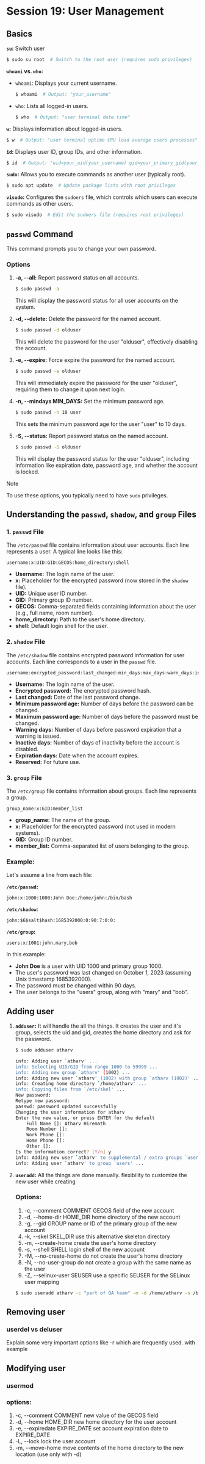 # Session 19: User Management

## Basics
**`su`:** Switch user

```bash
$ sudo su root  # Switch to the root user (requires sudo privileges)
```

**`whoami` vs. `who`:**

* `whoami`: Displays your current username.
  ```bash
  $ whoami  # Output: "your_username"
  ```
* `who`: Lists all logged-in users.
  ```bash
  $ who  # Output: "user terminal date time"
  ```

**`w`:** Displays information about logged-in users.

```bash
$ w  # Output: "user terminal uptime CPU load average users processes"
```

**`id`:** Displays user ID, group IDs, and other information.

```bash
$ id  # Output: "uid=your_uid(your_username) gid=your_primary_gid(your_group) groups=your_groups"
```

**`sudo`:** Allows you to execute commands as another user (typically root).

```bash
$ sudo apt update  # Update package lists with root privileges
```

**`visudo`:** Configures the `sudoers` file, which controls which users can execute commands as other users.

```bash
$ sudo visudo  # Edit the sudoers file (requires root privileges)
```

## `passwd` Command 
This command prompts you to change your own password.

### Options

1. **-a, --all:** Report password status on all accounts.
   ```bash
   $ sudo passwd -a
   ```
   This will display the password status for all user accounts on the system.

2. **-d, --delete:** Delete the password for the named account.
   ```bash
   $ sudo passwd -d olduser
   ```
   This will delete the password for the user "olduser", effectively disabling the account.

3. **-e, --expire:** Force expire the password for the named account.
   ```bash
   $ sudo passwd -e olduser
   ```
   This will immediately expire the password for the user "olduser", requiring them to change it upon next login.

4. **-n, --mindays MIN_DAYS:** Set the minimum password age.
   ```bash
   $ sudo passwd -n 10 user
   ```
   This sets the minimum password age for the user "user" to 10 days.

5. **-S, --status:** Report password status on the named account.
   ```bash
   $ sudo passwd -S olduser
   ```
   This will display the password status for the user "olduser", including information like expiration date, password age, and whether the account is locked.

> [!NOTE] 
> To use these options, you typically need to have `sudo` privileges.


## Understanding the `passwd`, `shadow`, and `group` Files

### 1.  `passwd` File

The `/etc/passwd` file contains information about user accounts. Each line represents a user. A typical line looks like this:

```
username:x:UID:GID:GECOS:home_directory:shell
```

* **Username:** The login name of the user.
* **x:** Placeholder for the encrypted password (now stored in the `shadow` file).
* **UID:** Unique user ID number.
* **GID:** Primary group ID number.
* **GECOS:** Comma-separated fields containing information about the user (e.g., full name, room number).
* **home_directory:** Path to the user's home directory.
* **shell:** Default login shell for the user.

### 2.  `shadow` File

The `/etc/shadow` file contains encrypted password information for user accounts. Each line corresponds to a user in the `passwd` file.

```
username:encrypted_password:last_changed:min_days:max_days:warn_days:inactive_days:expire_days:reserved
```

* **Username:** The login name of the user.
* **Encrypted password:** The encrypted password hash.
* **Last changed:** Date of the last password change.
* **Minimum password age:** Number of days before the password can be changed.
* **Maximum password age:** Number of days before the password must be changed.
* **Warning days:** Number of days before password expiration that a warning is issued.
* **Inactive days:** Number of days of inactivity before the account is disabled.
* **Expiration days:** Date when the account expires.
* **Reserved:** For future use.

### 3.  `group` File

The `/etc/group` file contains information about groups. Each line represents a group.

```
group_name:x:GID:member_list
```

* **group_name:** The name of the group.
* **x:** Placeholder for the encrypted password (not used in modern systems).
* **GID:** Group ID number.
* **member_list:** Comma-separated list of users belonging to the group.

### **Example:**

Let's assume a line from each file:

**`/etc/passwd`:**
```
john:x:1000:1000:John Doe:/home/john:/bin/bash
```

**`/etc/shadow`:**
```
john:$6$salt$hash:1685392000:0:90:7:0:0:
```

**`/etc/group`:**
```
users:x:1001:john,mary,bob
```

In this example:
* **John Doe** is a user with UID 1000 and primary group 1000.
* The user's password was last changed on October 1, 2023 (assuming Unix timestamp 1685392000).
* The password must be changed within 90 days.
* The user belongs to the "users" group, along with "mary" and "bob".



## Adding user
1.  **`adduser`:**
    It will handle the all the things. It creates the user and it's group, selects the uid and gid, creates the home directory and ask for the password. 

    ```bash
    $ sudo adduser atharv

    info: Adding user `atharv' ...
    info: Selecting UID/GID from range 1000 to 59999 ...
    info: Adding new group `atharv' (1002) ...
    info: Adding new user `atharv' (1002) with group `atharv (1002)' ...
    info: Creating home directory `/home/atharv' ...
    info: Copying files from `/etc/skel' ...
    New password:
    Retype new password:
    passwd: password updated successfully
    Changing the user information for atharv
    Enter the new value, or press ENTER for the default
        Full Name []: Atharv Hiremath
        Room Number []:
        Work Phone []:
        Home Phone []:
        Other []:
    Is the information correct? [Y/n] y
    info: Adding new user `atharv' to supplemental / extra groups `users' ...
    info: Adding user `atharv' to group `users' ...
    ```

2.  **`useradd`:**
    All the things are done manually. flexibility to customize the new user while creating

    ### **Options:**
    1.  -c, --comment COMMENT         GECOS field of the new account
    2.  -d, --home-dir HOME_DIR       home directory of the new account
    3.  -g, --gid GROUP               name or ID of the primary group of the new account 
    4.  -k, --skel SKEL_DIR           use this alternative skeleton directory
    5.  -m, --create-home             create the user's home directory
    6.  -s, --shell SHELL             login shell of the new account
    7.  -M, --no-create-home          do not create the user's home directory
    8.  -N, --no-user-group           do not create a group with the same name as the user
    9.  -Z, --selinux-user SEUSER     use a specific SEUSER for the SELinux user mapping

    ```bash 
    $ sudo useradd atharv -c "part of QA team" -m -d /home/atharv -s /bin/sh

## Removing user
### userdel vs deluser
Explain some very important options like -r which are frequently used. with example

## Modifying user
### usermod
### options:
1.  -c, --comment COMMENT         new value of the GECOS field
2.  -d, --home HOME_DIR           new home directory for the user account
3.  -e, --expiredate EXPIRE_DATE  set account expiration date to EXPIRE_DATE
4.  -L, --lock                    lock the user account
5.  -m, --move-home               move contents of the home directory to the new location (use only with -d)
